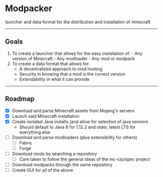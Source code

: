 # Modpacker
launcher and data format for the distribution and installation of minecraft

------------
## Goals
1. To create a launcher that allows for the easy installation of:
		- Any version of Minecraft
		- Any modloader
		- Any mod or modpack
2. To create a data format that allows for:
	- A decentralized approach to mod hosting
	- Security in knowing that a mod is the correct version
	- Extendability in what it can provide
--------
## Roadmap
- [x] Download and parse Minecraft assets from Mojang's servers
- [x] Launch said Minecraft installation
- [x] Create isolated Java installs (and allow for selection of java version)
	- Should default to Java 8 for 1.12.2 and older, latest LTS for everything else
- [ ] Download and parse modloaders (plus extensibility for others)
	- [ ] Fabric
	- [ ] Forge
- [ ] Download mods by searching a repository
	- [ ] Care taken to follow the general ideas of the mc-cip/spec project
- [ ] Download modpacks through the same repository
- [ ] Create GUI for all of the above
